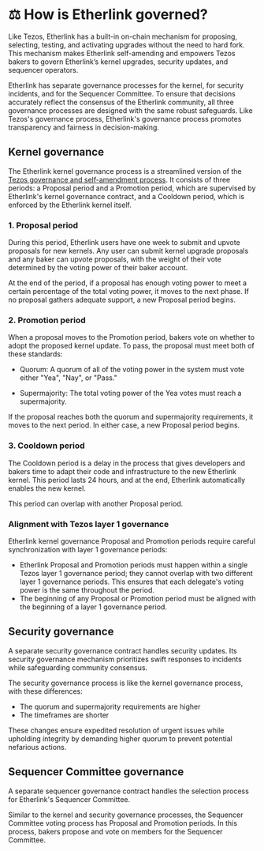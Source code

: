 # ⚖️ How is Etherlink governed?

Like Tezos, Etherlink has a built-in on-chain mechanism for proposing, selecting, testing, and activating upgrades without the need to hard fork.
This mechanism makes Etherlink self-amending and empowers Tezos bakers to govern Etherlink’s kernel upgrades, security updates, and sequencer operators.

Etherlink has separate governance processes for the kernel, for security incidents, and for the Sequencer Committee.
To ensure that decisions accurately reflect the consensus of the Etherlink community, all three governance processes are designed with the same robust safeguards.
Like Tezos's governance process, Etherlink's governance process promotes transparency and fairness in decision-making.

## Kernel governance

The Etherlink kernel governance process is a streamlined version of the [Tezos governance and self-amendment process](https://docs.tezos.com/architecture/governance).
It consists of three periods: a Proposal period and a Promotion period, which are supervised by Etherlink's kernel governance contract, and a Cooldown period, which is enforced by the Etherlink kernel itself.

### 1. Proposal period

During this period, Etherlink users have one week to submit and upvote proposals for new kernels.
Any user can submit kernel upgrade proposals and any baker can upvote proposals, with the weight of their vote determined by the voting power of their baker account.

At the end of the period, if a proposal has enough voting power to meet a certain percentage of the total voting power, it moves to the next phase.
If no proposal gathers adequate support, a new Proposal period begins.

### 2. Promotion period

When a proposal moves to the Promotion period, bakers vote on whether to adopt the proposed kernel update.
To pass, the proposal must meet both of these standards:

- Quorum: A quorum of all of the voting power in the system must vote either "Yea", "Nay", or "Pass."

- Supermajority: The total voting power of the Yea votes must reach a supermajority.

If the proposal reaches both the quorum and supermajority requirements, it moves to the next period.
In either case, a new Proposal period begins.

### 3. Cooldown period

The Cooldown period is a delay in the process that gives developers and bakers time to adapt their code and infrastructure to the new Etherlink kernel.
This period lasts 24 hours, and at the end, Etherlink automatically enables the new kernel.

This period can overlap with another Proposal period.

### Alignment with Tezos layer 1 governance

Etherlink kernel governance Proposal and Promotion periods require careful synchronization with layer 1 governance periods:

- Etherlink Proposal and Promotion periods must happen within a single Tezos layer 1 governance period; they cannot overlap with two different layer 1 governance periods. This ensures that each delegate's voting power is the same throughout the period.
- The beginning of any Proposal or Promotion period must be aligned with the beginning of a layer 1 governance period.

## Security governance

A separate security governance contract handles security updates.
Its security governance mechanism prioritizes swift responses to incidents while safeguarding community consensus.

The security governance process is like the kernel governance process, with these differences:

- The quorum and supermajority requirements are higher
- The timeframes are shorter

These changes ensure expedited resolution of urgent issues while upholding integrity by demanding higher quorum to prevent potential nefarious actions.

## Sequencer Committee governance

A separate sequencer governance contract handles the selection process for Etherlink's Sequencer Committee.

Similar to the kernel and security governance processes, the Sequencer Committee voting process has Proposal and Promotion periods.
In this process, bakers propose and vote on members for the Sequencer Committee.

